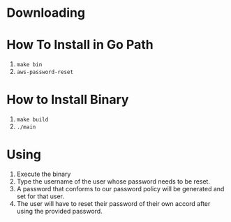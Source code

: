 # Downloading

# How To Install in Go Path
1. `make bin`
2. `aws-password-reset`

# How to Install Binary
1. `make build`
2. `./main`

# Using 
1. Execute the binary
2. Type the username of the user whose password needs to be reset.
3. A password that conforms to our password policy will be generated and set for that user.
4. The user will have to reset their password of their own accord after using the provided password.
